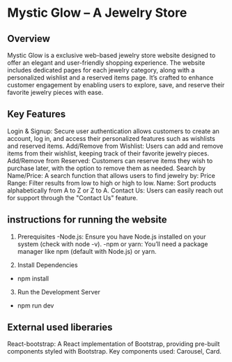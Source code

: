 # Mystic Glow – A Jewelry Store

## Overview

Mystic Glow is a exclusive web-based jewelry store website designed to offer an elegant and user-friendly shopping experience. The website includes dedicated pages for each jewelry category, along with a personalized wishlist and a reserved items page. It’s crafted to enhance customer engagement by enabling users to explore, save, and reserve their favorite jewelry pieces with ease.

## Key Features 

Login & Signup: Secure user authentication allows customers to create an account, log in, and access their personalized features such as wishlists and reserved items.
Add/Remove from Wishlist: Users can add and remove items from their wishlist, keeping track of their favorite jewelry pieces.
Add/Remove from Reserved: Customers can reserve items they wish to purchase later, with the option to remove them as needed.
Search by Name/Price: A search function that allows users to find jewelry by:
Price Range: Filter results from low to high or high to low.
Name: Sort products alphabetically from A to Z or Z to A.
Contact Us: Users can easily reach out for support through the "Contact Us" feature.

## instructions for running the website

1. Prerequisites
-Node.js: Ensure you have Node.js installed on your system (check with node -v).
-npm or yarn: You’ll need a package manager like npm (default with Node.js) or yarn.

2. Install Dependencies
- npm install

3. Run the Development Server
- npm run dev


## External used liberaries
React-bootstrap:
A React implementation of Bootstrap, providing pre-built components styled with Bootstrap.
Key components used: Carousel, Card.

